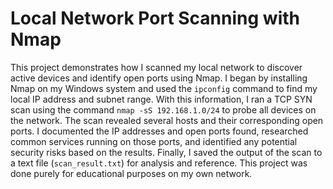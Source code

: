 # Local Network Port Scanning with Nmap

This project demonstrates how I scanned my local network to discover active devices and identify open ports using Nmap. I began by installing Nmap on my Windows system and used the `ipconfig` command to find my local IP address and subnet range. With this information, I ran a TCP SYN scan using the command `nmap -sS 192.168.1.0/24` to probe all devices on the network. The scan revealed several hosts and their corresponding open ports. I documented the IP addresses and open ports found, researched common services running on those ports, and identified any potential security risks based on the results. Finally, I saved the output of the scan to a text file (`scan_result.txt`) for analysis and reference. This project was done purely for educational purposes on my own network.
